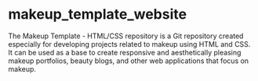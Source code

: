# makeup_template_website
The Makeup Template - HTML/CSS repository is a Git repository created especially for developing projects related to makeup using HTML and CSS. It can be used as a base to create responsive and aesthetically pleasing makeup portfolios, beauty blogs, and other web applications that focus on makeup.
